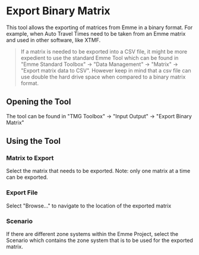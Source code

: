 ﻿# Export Binary Matrix
This tool allows the exporting of matrices from Emme in a binary format. For example, when Auto Travel Times need to be taken from an Emme matrix and used in other software, like XTMF.
>If a matrix is needed to be exported into a CSV file, it might be more expedient to use the standard Emme Tool which can be found in "Emme Standard Toolbox" -> "Data Management" -> "Matrix" -> "Export matrix data to CSV". However keep in mind that a csv file can use double the hard drive space when compared to a binary matrix format. 


## Opening the Tool
The tool can be found in "TMG Toolbox" -> "Input Output" -> "Export Binary Matrix"
## Using the Tool
### Matrix to Export
Select the matrix that needs to be exported. Note: only one matrix at a time can be exported.
### Export File
Select "Browse..." to navigate to the location of the exported matrix
### Scenario
If there are different zone systems within the Emme Project, select the Scenario which contains the zone system that is to be used for the exported matrix.
